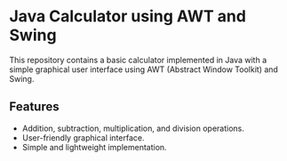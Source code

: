 # Java Calculator using AWT and Swing

This repository contains a basic calculator implemented in Java with a simple graphical user interface using AWT (Abstract Window Toolkit) and Swing.

## Features

- Addition, subtraction, multiplication, and division operations.
- User-friendly graphical interface.
- Simple and lightweight implementation.
